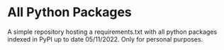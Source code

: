 # All Python Packages

A simple repository hosting a requirements.txt with all python packages indexed in PyPI up to date 05/11/2022. Only for personal purposes.
